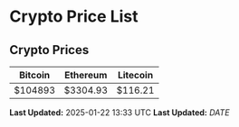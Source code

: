 # Crypto Price List

## Crypto Prices
| Bitcoin | Ethereum | Litecoin |
| ------- | -------- | -------- |
| $104893 | $3304.93 | $116.21 |
**Last Updated:** 2025-01-22 13:33 UTC
**Last Updated:** $DATE$
